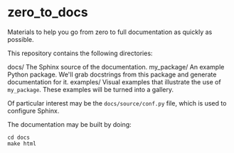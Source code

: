 # zero_to_docs

Materials to help you go from zero to full documentation as quickly as possible.

This repository contains the following directories:

docs/
  The Sphinx source of the documentation.
my_package/
  An example Python package.  We'll grab docstrings from this package and
  generate documentation for it.
examples/
  Visual examples that illustrate the use of `my_package`.  These examples
  will be turned into a gallery.

Of particular interest may be the `docs/source/conf.py` file, which is used to
configure Sphinx.

The documentation may be built by doing:

```
cd docs
make html
```
